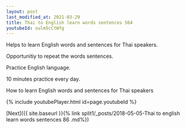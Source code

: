 ```yaml
---
layout: post
last_modified_at: 2021-03-29
title: Thai to English learn words sentences 564 
youtubeId: oulm5cCtWfg
---
```

 
 
Helps to learn English words and sentences for Thai speakers.

Opportunitiy to repeat the words sentences. 

Practice English language. 
 
10 minutes practice every day. 
 
How to learn English words and sentences for Thai speakers 
 
{% include youtubePlayer.html id=page.youtubeId %}
 
 
[Next]({{ site.baseurl }}{% link  split1/_posts/2018-05-05-Thai to english learn words sentences 86 .md%})
 
